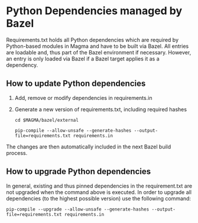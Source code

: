 # Python Dependencies managed by Bazel

Requirements.txt holds all Python dependencies which are required by Python-based modules in Magma and have to be built via Bazel. All entries are loadable and, thus part of the Bazel environment if necessary. However, an entry is only loaded via Bazel if a Bazel target applies it as a dependency.

## How to update Python dependencies

 1. Add, remove or modify dependencies in requirements.in

 2. Generate a new version of requirements.txt, including required hashes
    
       `cd $MAGMA/bazel/external`

       `pip-compile --allow-unsafe --generate-hashes --output-file=requirements.txt requirements.in`

 The changes are then automatically included in the next Bazel build process.

## How to upgrade Python dependencies

In general, existing and thus pinned dependencies in the requirement.txt are not upgraded when the command above is executed. In order to upgrade all dependencies (to the highest possible version) use the following command:

`pip-compile --upgrade --allow-unsafe --generate-hashes --output-file=requirements.txt requirements.in`
